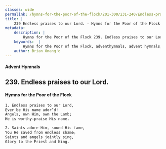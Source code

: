 ```yaml
---
classes: wide
permalink: /hymns-for-the-poor-of-the-flock/201-300/231-240/Endless-praises-to-our-Lord/
title: |
    239 Endless praises to our Lord. - Hymns for the Poor of the Flock
metadata:
    description: |
        Hymns for the Poor of the Flock 239. Endless praises to our Lord.. Endless praises to our Lord, Ever be His name ador’d! Angels, own Him, own the Lamb; He is worthy—praise His name. 
    keywords:  |
        Hymns for the Poor of the Flock, adventhymnals, advent hymnals, Endless praises to our Lord., Endless praises to our Lord,, 
    author: Brian Onang'o
---
```


#### Advent Hymnals
## 239. Endless praises to our Lord.
####  Hymns for the Poor of the Flock

```txt
1. Endless praises to our Lord,
Ever be His name ador’d!
Angels, own Him, own the Lamb;
He is worthy—praise His name.

2. Saints adore Him, sound His fame,
You He saved from endless shame; 
Saints and angels jointly sing,
Glory to the Priest and King.
```